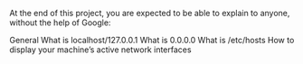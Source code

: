 At the end of this project, you are expected to be able to explain to anyone, without the help of Google:

General What is localhost/127.0.0.1 What is 0.0.0.0 What is /etc/hosts How to display your machine’s active network interfaces
